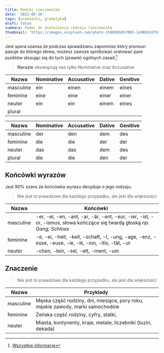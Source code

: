 ```yaml
---
title: Rodzaj rzeczownika
date: '2022-05-16'
tags: [niemiecki, gramatyka]
draft: false
summary: Pomoc do znalezienia rodzaju rzeczownika
thumbnail: 'https://images.unsplash.com/photo-1598965057003-1e9092d37b77?ixlib=rb-1.2.1&ixid=MnwxMjA3fDB8MHxwaG90by1wYWdlfHx8fGVufDB8fHx8&auto=format&fit=crop&w=1000&q=80'
---
```


Jest spora szansa że podczas sprawdzianu zapomnisz który pronoun pasuje do którego słowa, możesz zawsze spróbować uratować pare punktów stosując się do tych (prawie) ogólnych zasad.[^1]

> **Narazie** obowiązują nas tylko Nominative oraz Accusative


Nazwa|Nominative|Accusative|Dative|Genitive
-|-|-|-|-|
masculine | ein | einen | einem | eines
feminine | eine | eine | einer | einer
neuter  | ein | ein | einem | eines
plural | | 

Nazwa|Nominative|Accusative|Dative|Genitive
-|-|-|-|-|
masculine | der | den | dem | des
feminine | die | die | der | der
neuter  | das | das | dem | des
plural | die | die | den | der

## Końcówki wyrazów

Jest 90% szans że końcówka wyrazu decyduje o jego rodzaju.

> Nie jest to prawdziwe dla każdego przypadku, ale jest dla większości


Nazwa|Końcówki
-|-
masculine | -er, -el, -en, -ant, -ar, -är, -ent, -eur, -ier, -ist, -or, -ismus, słowa kończące się twardą głoską *np. Gang, Schloss*
feminine | -e, -ei, -heit, -keit, -schaft, -t, -ung, -age, -enz, -esse, -euse, -ie, -ik, -ion, -itis, -tät, -ur
neuter  | -chen, -lein, -sel, -ett, -ment, -um

## Znaczenie

> Nie jest to prawdziwe dla każdego przypadku, ale jest dla większości


Nazwa|Przyklady
-|-
masculine | Męska część rodziny, dni, miesiące, pory roku, męskie zawody, marki samochodów  
feminine | Żeńska część rodziny, cyfry, statki, 
neuter  | Miasta, kontynenty, kraje, metale, liczebniki (tuzin, dekada)

[^1]: [Wszystkie informacje](http://www.dartmouth.edu/~deutsch/Grammatik/Nouns/nouns.html)